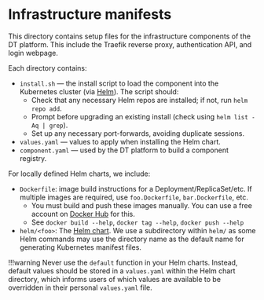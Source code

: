 # Infrastructure manifests

This directory contains setup files for the infrastructure components of the DT platform.  This include the Traefik reverse proxy, authentication API, and login webpage.

Each directory contains:

- `install.sh` &mdash; the install script to load the component into the Kubernetes cluster (via [Helm](https://helm.sh/)).  The script should:
  - Check that any necessary Helm repos are installed; if not, run `helm repo add`.
  - Prompt before upgrading an existing install (check using `helm list -Aq | grep`).
  - Set up any necessary port-forwards, avoiding duplicate sessions.
- `values.yaml` &mdash; values to apply when installing the Helm chart.
- `component.yaml` &mdash; used by the DT platform to build a component registry.

For locally defined Helm charts, we include:

- `Dockerfile`: image build instructions for a Deployment/ReplicaSet/etc.  If multiple images are required, use `foo.Dockerfile`, `bar.Dockerfile`, etc.
  - You must build and push these images manually.  You can use a free account on [Docker Hub](https://hub.docker.com/) for this.
  - See `docker build --help`, `docker tag --help`, `docker push --help`
- `helm/<foo>`: The [Helm chart](https://helm.sh/docs/topics/charts/).  We use a subdirectory within `helm/` as some Helm commands may use the directory name as the default name for generating Kubernetes manifest files.

!!!warning
    Never use the `default` function in your Helm charts.  Instead, default values should be stored in a `values.yaml` within the Helm chart directory, which informs users of which values are available to be overridden in their personal `values.yaml` file.
